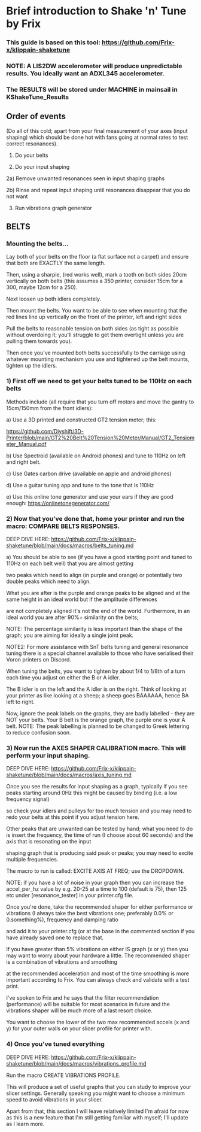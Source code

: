 # Brief introduction to Shake 'n' Tune by Frix

### This guide is based on this tool: https://github.com/Frix-x/klippain-shaketune

### NOTE: A LIS2DW accelerometer will produce unpredictable results.  You ideally want an ADXL345 accelerometer.

### The RESULTS will be stored under MACHINE in mainsail in KShakeTune_Results 

## Order of events

(Do all of this cold; apart from your final measurement of your axes (input shaping) which should be done hot with fans going at normal rates to test correct resonances).

1) Do your belts

2) Do your input shaping

2a) Remove unwanted resonances seen in input shaping graphs

2b) Rinse and repeat input shaping until resonances disappear that you do not want

3) Run vibrations graph generator

## BELTS

### Mounting the belts...

Lay both of your belts on the floor (a flat surface not a carpet) and ensure that both are EXACTLY the same length.

Then, using a sharpie, (red works well), mark a tooth on both sides 20cm vertically on both belts (this assumes a 350 printer, consider 15cm for a 300, maybe 12cm for a 250).

Next loosen up both idlers completely.

Then mount the belts.  You want to be able to see when mounting that the red lines line up vertically on the front of the printer, left and right sides

Pull the belts to reasonable tension on both sides (as tight as possible without overdoing it; you'll struggle to get them overtight unless you are pulling them towards you).

Then once you've mounted both belts successfully to the carriage using whatever mounting mechanism you use and tightened up the belt mounts, tighten up the idlers.

### 1) First off we need to get your belts tuned to be 110Hz on each belts

Methods include (all require that you turn off motors and move the gantry to 15cm/150mm from the front idlers):

a) Use a 3D printed and constructed GT2 tension meter; this: 

https://github.com/Diyshift/3D-Printer/blob/main/GT2%20Belt%20Tension%20Meter/Manual/GT2_Tensiometer_Manual.pdf

b) Use Spectroid (available on Android phones) and tune to 110Hz on left and right belt.

c) Use Gates carbon drive (available on apple and android phones)

d) Use a guitar tuning app and tune to the tone that is 110Hz

e) Use this online tone generator and use your ears if they are good enough: https://onlinetonegenerator.com/

### 2) Now that you've done that, home your printer and run the macro: COMPARE BELTS RESPONSES.

DEEP DIVE HERE: https://github.com/Frix-x/klippain-shaketune/blob/main/docs/macros/belts_tuning.md

a) You should be able to see (if you have a good starting point and tuned to 110Hz on each belt well) that you are almost getting 

two peaks which need to align (in purple and orange) or potentially two double peaks which need to align.

What you are after is the purple and orange peaks to be aligned and at the same height in an ideal world but if the amplitude differences

are not completely aligned it's not the end of the world.  Furthermore, in an ideal world you are after 90%+ similarity on the belts;

NOTE: The percentage similarity is less important than the shape of the graph; you are aiming for ideally a single joint peak.

NOTE2: For more assistance with SnT belts tuning and general resonance tuning there is a special channel available to those who have serialised their Voron printers on Discord.

When tuning the belts, you want to tighten by about 1/4 to 1/8th of a turn each time you adjust on either the B or A idler.

The B idler is on the left and the A idler is on the right.  Think of looking at your printer as like looking at a sheep; a sheep goes BAAAAAA, hence BA left to right.

Now, ignore the peak labels on the graphs, they are badly labelled - they are NOT your belts.  Your B belt is the orange graph, the purple one is your A belt.
NOTE: The peak labelling is planned to be changed to Greek lettering to reduce confusion soon.

### 3) Now run the AXES SHAPER CALIBRATION macro.  This will perform your input shaping.

DEEP DIVE HERE: https://github.com/Frix-x/klippain-shaketune/blob/main/docs/macros/axis_tuning.md

Once you see the results for input shaping as a graph, typically if you see peaks starting around 0Hz this might be caused by binding (i.e. a low frequency signal) 

so check your idlers and pulleys for too much tension and you may need to redo your belts at this point if you adjust tension here.

Other peaks that are unwanted can be tested by hand; what you need to do is insert the frequency, the time of run (I choose about 60 seconds) and the axis that is resonating on the input 

shaping graph that is producing said peak or peaks; you may need to excite multiple frequencies.

The macro to run is called: EXCITE AXIS AT FREQ; use the DROPDOWN.

NOTE: if you have a lot of noise in your graph then you can increase the accel_per_hz value by e.g. 20-25 at a time to 100 (default is 75), then 125 etc under [resonance_tester] in your  printer.cfg file.

Once you're done, take the recommended shaper for either performance or vibrations (I always take the best vibrations one; preferably 0.0% or 0.something%), frequency and damping ratio 

and add it to your printer.cfg (or at the base in the commented section if you have already saved one to replace that.

If you have greater than 5% vibrations on either IS graph (x or y) then you may want to worry about your hardware a little.  The recommended shaper is a combination of vibrations and smoothing 

at the recommended acceleration and most of the time smoothing is more important according to Frix.  You can always check and validate with a test print.

I've spoken to Frix and he says that the filter recommendation (performance) will be suitable for most scenarios in future and the vibrations shaper will be much more of a last resort choice.

You want to choose the lower of the two max recommended accels (x and y) for your outer walls on your slicer profile for printer with.

### 4) Once you've tuned everything

DEEP DIVE HERE: https://github.com/Frix-x/klippain-shaketune/blob/main/docs/macros/vibrations_profile.md

Run the macro CREATE VIBRATIONS PROFILE.

This will produce a set of useful graphs that you can study to improve your slicer settings.  Generally speaking you might want to choose a minimum speed to avoid vibrations in your slicer.

Apart from that, this section I will leave relatively limited I'm afraid for now as this is a new feature that I'm still getting familiar with myself; I'll update as I learn more.
